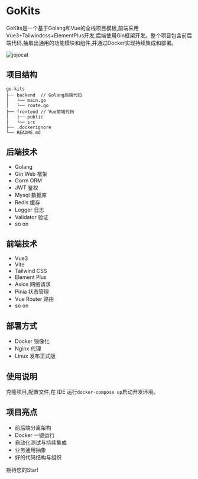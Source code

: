 # GoKits

GoKits是一个基于Golang和Vue的全栈项目模板,前端采用Vue3+Tailwindcss+ElementPlus开发,后端使用Gin框架开发。整个项目包含前后端代码,抽取出通用的功能模块和组件,并通过Docker实现持续集成和部署。

![jojocat](https://github.com/JaeHua/GoKits/assets/126366914/13071d1a-8574-4f22-84ee-51060e30b1ca)


## 项目结构

```
go-kits
├── backend  // Golang后端代码
│   └── main.go
│   └── route.go
├── frontend // Vue前端代码
│   ├── public
|   └── src
├── .dockerignore
└── README.md
```

## 后端技术

- Golang 
- Gin Web 框架
- Gorm ORM
- JWT 鉴权
- Mysql 数据库
- Redis 缓存
- Logger 日志
- Validator 验证
- so on
## 前端技术 

- Vue3
- Vite
- Tailwind CSS
- Element Plus
- Axios 网络请求
- Pinia 状态管理
- Vue Router 路由
- so on

## 部署方式

- Docker 镜像化
- Nginx 代理
- Linux 发布正式版

## 使用说明

克隆项目,配置文件,在 IDE 运行`docker-compose up`启动开发环境。

## 项目亮点

- 前后端分离架构
- Docker 一键运行
- 自动化测试与持续集成
- 业务通用抽象
- 好的代码结构与组织

期待您的Star!
